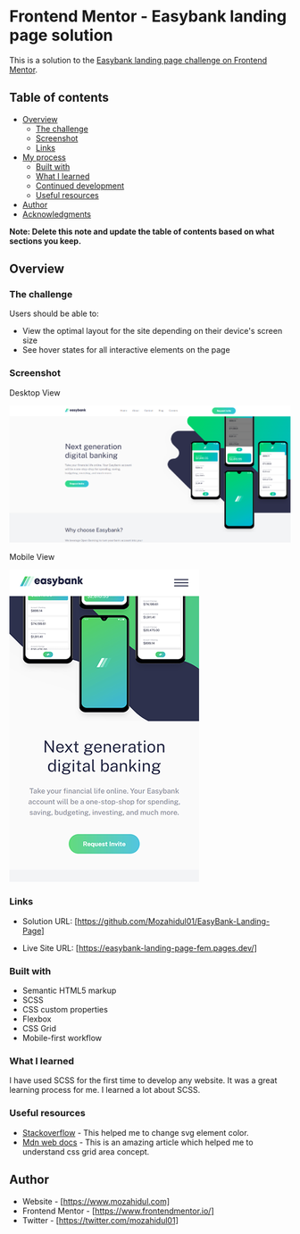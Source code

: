 # Frontend Mentor - Easybank landing page solution

This is a solution to the [Easybank landing page challenge on Frontend Mentor](https://www.frontendmentor.io/challenges/easybank-landing-page-WaUhkoDN).

## Table of contents

- [Overview](#overview)
  - [The challenge](#the-challenge)
  - [Screenshot](#screenshot)
  - [Links](#links)
- [My process](#my-process)
  - [Built with](#built-with)
  - [What I learned](#what-i-learned)
  - [Continued development](#continued-development)
  - [Useful resources](#useful-resources)
- [Author](#author)
- [Acknowledgments](#acknowledgments)

**Note: Delete this note and update the table of contents based on what sections you keep.**

## Overview

### The challenge

Users should be able to:

- View the optimal layout for the site depending on their device's screen size
- See hover states for all interactive elements on the page

### Screenshot

Desktop View

![](/images/desktop-view.png)

Mobile View

![](/images/mobile-view.png)

### Links

- Solution URL: [https://github.com/Mozahidul01/EasyBank-Landing-Page]

- Live Site URL: [https://easybank-landing-page-fem.pages.dev/]

### Built with

- Semantic HTML5 markup
- SCSS
- CSS custom properties
- Flexbox
- CSS Grid
- Mobile-first workflow

### What I learned

I have used SCSS for the first time to develop any website. It was a great learning process for me. I learned a lot about SCSS.

### Useful resources

- [Stackoverflow](https://stackoverflow.com/questions/22252472/how-to-change-the-color-of-an-svg-element#:~:text=You%20can't%20change%20the,or%20using%20inline.) - This helped me to change svg element color.
- [Mdn web docs](https://developer.mozilla.org/en-US/docs/Web/CSS/grid-template-areas) - This is an amazing article which helped me to understand css grid area concept.

## Author

- Website - [https://www.mozahidul.com]
- Frontend Mentor - [https://www.frontendmentor.io/]
- Twitter - [https://twitter.com/mozahidul01]
